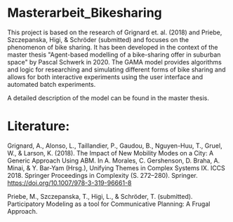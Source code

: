 # Masterarbeit_Bikesharing

This project is based on the research of Grignard et. al. (2018) and Priebe, Szczepanska, Higi, & Schröder (submitted) and focuses on the phenomenon of bike sharing.  It has been developed in the context of the master thesis "Agent-based modelling of a bike-sharing offer in suburban space" by Pascal Schwerk in 2020.  The GAMA model provides algorithms and logic for researching and simulating different forms of bike sharing and allows for both interactive experiments using the user interface and automated batch experiments.

A detailed description of the model can be found in the master thesis. 

 

# Literature:
Grignard, A., Alonso, L., Taillandier, P., Gaudou, B., Nguyen-Huu, T., Gruel, W., & Larson, K. (2018). The Impact of New Mobility Modes on a City: A Generic Approach Using ABM. In A. Morales, C. Gershenson, D. Braha, A. Minai, & Y. Bar-Yam (Hrsg.), Unifying Themes in Complex Systems IX. ICCS 2018. Springer Proceedings in Complexity (S. 272–280). Springer. https://doi.org/10.1007/978-3-319-96661-8

Priebe, M., Szczepanska, T., Higi, L., & Schröder, T. (submitted). Participatory Modeling as a tool for Communicative Planning: A Frugal Approach.

